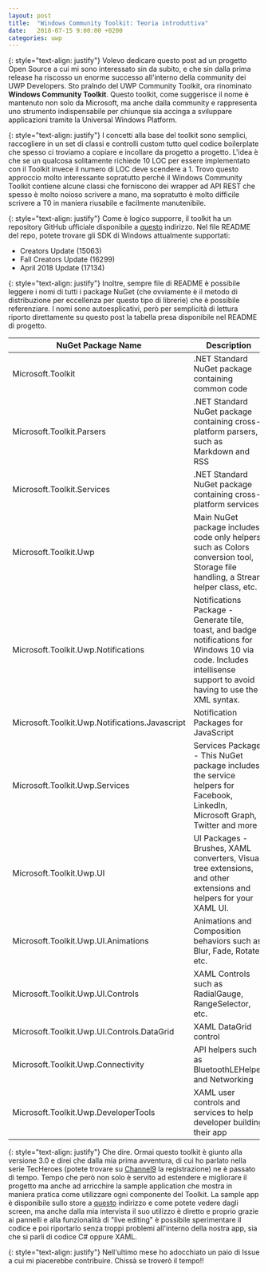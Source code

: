 ```yaml
---
layout: post
title:  "Windows Community Toolkit: Teoria introduttiva"
date:   2018-07-15 9:00:00 +0200
categories: uwp
---
```

{: style="text-align: justify"}
Volevo dedicare questo post ad un progetto Open Source a cui mi sono interessato sin da subito, e che sin dalla prima release ha riscosso un enorme successo all'interno della community dei UWP Developers. Sto pralndo del UWP Community Toolkit, ora rinominato **Windows Community Toolkit**. Questo toolkit, come suggerisce il nome è mantenuto non solo da Microsoft, ma anche dalla community e rappresenta uno strumento indispensabile per chiunque sia accinga a sviluppare applicazioni tramite la Universal Windows Platform.

{: style="text-align: justify"}
I concetti alla base del toolkit sono semplici, raccogliere in un set di classi e controlli custom tutto quel codice boilerplate che spesso ci troviamo a copiare e incollare da progetto a progetto. L'idea è che se un qualcosa solitamente richiede 10 LOC per essere implementato con il Toolkit invece il numero di LOC deve scendere a 1. Trovo questo approccio molto interessante sopratutto perchè il Windows Community Toolkit contiene alcune classi che forniscono dei wrapper ad API REST che spesso è molto noioso scrivere a mano, ma sopratutto è molto difficile scrivere a T0 in maniera riusabile e facilmente manutenibile.

{: style="text-align: justify"}
Come è logico supporre, il toolkit ha un repository GitHub ufficiale disponibile a [questo](https://github.com/Microsoft/WindowsCommunityToolkit) indirizzo. Nel file README del repo, potete trovare gli SDK di Windows attualmente supportati:
* Creators Update (15063)
* Fall Creators Update (16299)
* April 2018 Update (17134)

{: style="text-align: justify"}
Inoltre, sempre file di README è possibile leggere i nomi di tutti i package NuGet (che ovviamente è il metodo di distribuzione per eccellenza per questo tipo di librerie) che è possibile referenziare. I nomi sono autoesplicativi, però per semplicità di lettura riporto direttamente su questo post la tabella presa disponibile nel README di progetto.

| NuGet Package Name | Description |
| --- | --- |
| Microsoft.Toolkit | .NET Standard NuGet package containing common code |
| Microsoft.Toolkit.Parsers | .NET Standard NuGet package containing cross-platform parsers, such as Markdown and RSS |
| Microsoft.Toolkit.Services | .NET Standard NuGet package containing cross-platform services |
| Microsoft.Toolkit.Uwp | Main NuGet package includes code only helpers such as Colors conversion tool, Storage file handling, a Stream helper class, etc. |
| Microsoft.Toolkit.Uwp.Notifications | Notifications Package - Generate tile, toast, and badge notifications for Windows 10 via code.  Includes intellisense support to avoid having to use the XML syntax. |
| Microsoft.Toolkit.Uwp.Notifications.Javascript | Notification Packages for JavaScript |
| Microsoft.Toolkit.Uwp.Services | Services Package - This NuGet package includes the service helpers for Facebook, LinkedIn, Microsoft Graph, Twitter and more |
| Microsoft.Toolkit.Uwp.UI | UI Packages - Brushes, XAML converters, Visual tree extensions, and other extensions and helpers for your XAML UI. |
| Microsoft.Toolkit.Uwp.UI.Animations | Animations and Composition behaviors such as Blur, Fade, Rotate, etc. |
| Microsoft.Toolkit.Uwp.UI.Controls | XAML Controls such as RadialGauge, RangeSelector, etc. | 
| Microsoft.Toolkit.Uwp.UI.Controls.DataGrid | XAML DataGrid control | 
| Microsoft.Toolkit.Uwp.Connectivity | API helpers such as BluetoothLEHelper and Networking | 
| Microsoft.Toolkit.Uwp.DeveloperTools | XAML user controls and services to help developer building their app | 

{: style="text-align: justify"}
Che dire. Ormai questo toolkit è giunto alla versione 3.0 e direi che dalla mia prima avventura, di cui ho parlato nella serie TecHeroes (potete trovare su [Channel9](https://channel9.msdn.com/Shows/TecHeroes/TecHeroes-UWP-Community-Toolkit) la registrazione) ne è passato di tempo. Tempo che però non solo è servito ad estendere e migliorare il progetto ma anche ad arricchire la sample application che mostra in maniera pratica come utilizzare ogni componente del Toolkit. La sample app è disponibile sullo store a [questo](https://www.microsoft.com/it-it/p/windows-community-toolkit-sample-app/9nblggh4tlcq) indirizzo e come potete vedere dagli screen, ma anche dalla mia intervista il suo utilizzo è diretto e proprio grazie ai pannelli e alla funzionalità di "live editing" è possibile sperimentare il codice e poi riportarlo senza troppi problemi all'interno della nostra app, sia che si parli di codice C# oppure XAML.

{: style="text-align: justify"}
Nell'ultimo mese ho adocchiato un paio di Issue a cui mi piacerebbe contribuire. Chissà se troverò il tempo!!